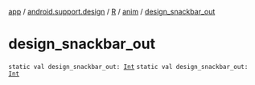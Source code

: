 [app](../../../index.md) / [android.support.design](../../index.md) / [R](../index.md) / [anim](index.md) / [design_snackbar_out](.)

# design_snackbar_out

`static val design_snackbar_out: `[`Int`](https://kotlinlang.org/api/latest/jvm/stdlib/kotlin/-int/index.html)
`static val design_snackbar_out: `[`Int`](https://kotlinlang.org/api/latest/jvm/stdlib/kotlin/-int/index.html)